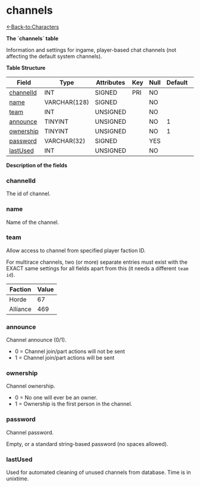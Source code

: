 # channels

[<-Back-to:Characters](database-characters)

**The \`channels\` table**

Information and settings for ingame, player-based chat channels (not affecting the default system channels).

**Table Structure**

| Field           | Type         | Attributes | Key | Null | Default | Extra          | Comment |
| --------------- | ------------ | ---------- | --- | ---- | ------- | -------------- | ------- |
| [channelId][1]  | INT          | SIGNED     | PRI | NO   |         | AUTO_INCREMENT |         |
| [name][2]       | VARCHAR(128) | SIGNED     |     | NO   |         |                |         |
| [team][3]       | INT          | UNSIGNED   |     | NO   |         |                |         |
| [announce][4]   | TINYINT      | UNSIGNED   |     | NO   | 1       |                |         |
| [ownership][5]  | TINYINT      | UNSIGNED   |     | NO   | 1       |                |         |
| [password][6]   | VARCHAR(32)  | SIGNED     |     | YES  |         |                |         |
| [lastUsed][7]   | INT          | UNSIGNED   |     | NO   |         |                |         |

[1]: #channelid
[2]: #name
[3]: #team
[4]: #announce
[5]: #ownership
[6]: #password
[7]: #lastused

**Description of the fields**

### channelId

The id of channel.

### name

Name of the channel.

### team

Allow access to channel from specified player faction ID.

For multirace channels, two (or more) separate entries must exist with the EXACT same settings for all fields apart from this (it needs a different `team id`).

| Faction  | Value |
| -------- | ----- |
| Horde    | 67    |
| Alliance | 469   |

### announce

Channel announce (0/1).

- 0 = Channel join/part actions will not be sent
- 1 = Channel join/part actions will be sent

### ownership

Channel ownership.

- 0 = No one will ever be an owner.
- 1 = Ownership is the first person in the channel.

### password

Channel password.

Empty, or a standard string-based password (no spaces allowed).

### lastUsed

Used for automated cleaning of unused channels from database. Time is in unixtime.
